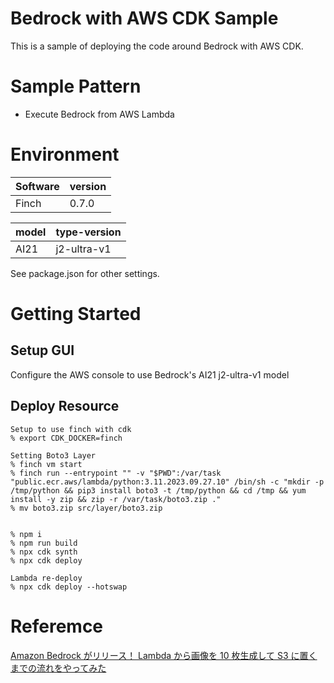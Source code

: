 # Bedrock with AWS CDK Sample

This is a sample of deploying the code around Bedrock with AWS CDK.

# Sample Pattern

- Execute Bedrock from AWS Lambda

# Environment

| Software | version |
| -------- | ------- |
| Finch    | 0.7.0   |

| model | type-version |
| ----- | ------------ |
| AI21  | j2-ultra-v1  |

See package.json for other settings.

# Getting Started

## Setup GUI

Configure the AWS console to use Bedrock's AI21 j2-ultra-v1 model

## Deploy Resource

```
Setup to use finch with cdk
% export CDK_DOCKER=finch

Setting Boto3 Layer
% finch vm start
% finch run --entrypoint "" -v "$PWD":/var/task "public.ecr.aws/lambda/python:3.11.2023.09.27.10" /bin/sh -c "mkdir -p /tmp/python && pip3 install boto3 -t /tmp/python && cd /tmp && yum install -y zip && zip -r /var/task/boto3.zip ."
% mv boto3.zip src/layer/boto3.zip


% npm i
% npm run build
% npx cdk synth
% npx cdk deploy

Lambda re-deploy
% npx cdk deploy --hotswap
```

# Referemce

[Amazon Bedrock がリリース！ Lambda から画像を 10 枚生成して S3 に置くまでの流れをやってみた](https://dev.classmethod.jp/articles/bedrock-lambda-stable-diffusion/)
